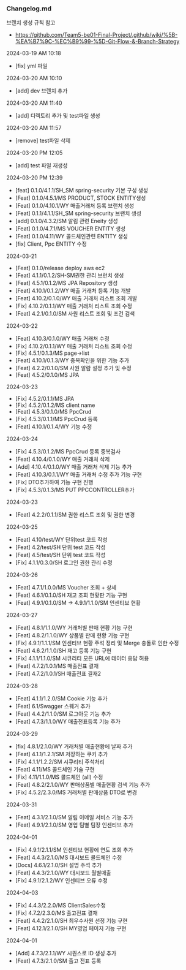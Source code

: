 ### Changelog.md
브랜치 생성 규칙 참고
- https://github.com/Team5-be01-Final-Project/.github/wiki/%5B-%EA%B7%9C-%EC%B9%99-%5D-Git-Flow-&-Branch-Strategy

2024-03-19 AM 10:18
- [fix] yml 파일

2024-03-20 AM 10:10
- [add] dev 브랜치 추가

2024-03-20 AM 11:40
- [add] 디렉토리 추가 및 test파일 생성

2024-03-20 AM 11:57
- [remove] test파일 삭제

2024-03-20 PM 12:05
- [add] test 파일 재생성

2024-03-20 PM 12:39
- [feat] 0.1.0/4.1.1/SH_SM spring-security 기본 구성 생성
- [Feat] 0.1.0/4.5.1/MS PRODUCT, STOCK  ENTITY생성
- [Feat] 0.1.0/4.10.1/WY 매출거래처 등록 브랜치 생성 
- [Feat] 0.1.1/4.1.1/SH_SM spring-security 브랜치 생성
- [add] 0.1.0/4.3.2/SM 알림 관련 Eneity 생성
- [Feat] 0.1.0/4.7.1/MS VOUCHER ENTITY 생성
- [Feat] 0.1.0/4.11/WY 콜드체인관련 ENTITY 생성
- [fix] Client, Ppc ENTITY 수정

2024-03-21
- [Feat] 0.1.0/release deploy aws ec2
- [Feat] 4.1.1/0.1.2/SH-SM권한 관리 브런치 생성
- [Feat] 4.5.1/0.1.2/MS  JPA Repository 생성
- [Feat] 4.10.1/0.1.2/WY 매출 거래처 등록 기능 개발
- [Feat] 4.10.2/0.1.0/WY 매출 거래처 리스트 조회 개발
- [Fix] 4.10.2/0.1.1/WY 매출 거래처 리스트 조회 수정
- [Feat] 4.2.1/0.1.0/SM 사원 리스트 조회 및 조건 검색

2024-03-22
- [Feat] 4.10.3/0.1.0/WY 매출 거래처 수정 
- [Fix] 4.10.2/0.1.1/WY 매출 거래처 리스트 조회 수정
- [Fix] 4.5.1/0.1.3/MS page->list
- [Feat] 4.10.1/0.1.3/WY 중복확인을 위한 기능 추가
- [Feat] 4.2.2/0.1.0/SM 사원 알람 설정 추가 및 수정
- [Feat] 4.5.2/0.1.0/MS JPA

2024-03-23
- [Fix] 4.5.2/0.1.1/MS JPA
- [Fix] 4.5.2/0.1.2/MS client name 
- [Feat] 4.5.3/0.1.0/MS PpcCrud
- [Fix]  4.5.3/0.1.1/MS PpcCrud 등록
- [Feat] 4.10.1/0.1.4/WY 기능 수정

2024-03-24
- [Fix] 4.5.3/0.1.2/MS PpcCrud 등록 중복검사
- [Feat] 4.10.4/0.1.0/WY 매출 거래처 삭제
- [Add] 4.10.4/0.1.0/WY 매출 거래처 삭제 기능 추가
- [Feat] 4.10.3/0.1.1/WY 매출 거래처 수정 추가 기능 구현
- [Fix] DTO추가하여 기능 구현 진행 
- [Fix] 4.5.3/0.1.3/MS PUT PPCCONTROLLER추가

2024-03-23
- [Feat] 4.2.2/0.1.1/SM 권한 리스트 조회 및 권한 변경

2024-03-25
- [Feat] 4.10/test/WY 단위test 코드 작성
- [Feat] 4.2/test/SH 단위 test 코드 작성
- [Feat] 4.5/test/SH 단위 test 코드 작성
- [Fix] 4.1.1/0.3.0/SH 로그인 권한 관리 수정

2024-03-26
- [Feat] 4.7.1/1.0.0/MS Voucher 조회 + 상세 
- [Feat] 4.6.1/0.1.0/SH 재고 조회 현황판 기능 구현
- [Feat] 4.9.1/0.1.0/SM -> 4.9.1/1.1.0/SM 인센티브 현황

2024-03-27
- [Feat] 4.8.1/1.1.0/WY 거래처별 판매 현황 기능 구현
- [Feat] 4.8.2/1.1.0/WY 상품별 판매 현황 기능 구현
- [Fix] 4.9.1/1.1.1/SM 인센티브 현황 주석 정리 및 Merge 충돌로 인한 수정
- [Feat] 4.6.2/1.1.0/SH 재고 등록 기능 구현
- [Fix] 4.1.1/1.1.0/SM 시큐리티 모든 URL에 데이터 응답 허용
- [Feat] 4.7.2/1.0.1/MS 매출전표 결재
- [Feat] 4.7.2/1.0.1/SH 매출전표 결재2

2024-03-28
- [Feat] 4.1.1/1.2.0/SM Cookie 기능 추가
- [Feat] 6.1/Swagger 스웨거 추가
- [Feat] 4.4.2/1.1.0/SM 로그아웃 기능 추가
- [Feat] 4.7.3/1.1.0/WY 매출전표등록 기능 추가

2024-03-29
- [fix] 4.8.1/2.1.0/WY 거래처별 매출현황에 날짜 추가
- [Feat] 4.1.1/1.2.1/SM 저장하는 쿠키 추가
- [Fix] 4.1.1/1.2.2/SM 시큐리티 주석처리
- [Feat]  4.11/MS 콜드체인 기술 구현
- [Fix] 4.11/1.1.0/MS 콜드체인 (all) 수정
- [Feat] 4.8.2/2.1.0/WY 판매상품별 매출현황 검색 기능 추가
- [Fix] 4.5.2/2.3.0/MS 거래처별 판매상품 DTO로 변경


2024-03-31
- [Feat] 4.3.1/2.1.0/SM 알림 이메일 서비스 기능 추가
- [Feat] 4.9.1/2.1.0/SM 영업 팀별 팀장 인센티브 추가


2024-04-01
- [Fix] 4.9.1/2.1.1/SM 인센티브 현황에 연도 조회 추가
- [Feat] 4.4.3/2.1.0/MS 대시보드 콜드체인 수정
- [Docs] 4.6.1/2.1.0/SH 설명 주석 추가
- [Feat] 4.4.3/2.1.0/WY 대시보드 월별매출
- [Fix] 4.9.1/2.1.2/WY 인센티브 오류 수정

2024-04-03
- [Fix] 4.4.3/2.2.0/MS ClientSales수정
- [Fix] 4.7.2/2.3.0/MS 출고전표 결재 
- [Feat] 4.4.2/2.1.0/SH 최우수사원 선정 기능 구현
- [Feat] 4.12.1/2.1.0/SH MY영업 페이지 기능 구현

2024-04-01
- [Add] 4.7.3/2.1.1/WY 시퀀스로 ID 생성 추가
- [Feat] 4.7.3/2.1.0/SM 출고 전표 등록

